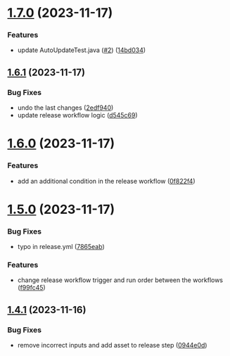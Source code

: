 # [1.7.0](https://github.com/VoperAD/auto-update-testing/compare/v1.6.1...v1.7.0) (2023-11-17)


### Features

* update AutoUpdateTest.java ([#2](https://github.com/VoperAD/auto-update-testing/issues/2)) ([14bd034](https://github.com/VoperAD/auto-update-testing/commit/14bd03421490911ff627c97b9c7b1f3288627b0b))



## [1.6.1](https://github.com/VoperAD/auto-update-testing/compare/v1.6.0...v1.6.1) (2023-11-17)


### Bug Fixes

* undo the last changes ([2edf940](https://github.com/VoperAD/auto-update-testing/commit/2edf940d526664c007989920568372b533413db5))
* update release workflow logic ([d545c69](https://github.com/VoperAD/auto-update-testing/commit/d545c69727a69b3ee92f542c3b6eb5bd2080d76c))



# [1.6.0](https://github.com/VoperAD/auto-update-testing/compare/v1.5.0...v1.6.0) (2023-11-17)


### Features

* add an additional condition in the release workflow ([0f822f4](https://github.com/VoperAD/auto-update-testing/commit/0f822f4199cf3da268ed2549f080c11b74d61b41))



# [1.5.0](https://github.com/VoperAD/auto-update-testing/compare/v1.4.1...v1.5.0) (2023-11-17)


### Bug Fixes

* typo in release.yml ([7865eab](https://github.com/VoperAD/auto-update-testing/commit/7865eab464233f70f38fc0c193172a3985087ca9))


### Features

* change release workflow trigger and run order between the workflows ([f99fc45](https://github.com/VoperAD/auto-update-testing/commit/f99fc45fd23a38a9bc7a9e98091f1c8cefc6c176))



## [1.4.1](https://github.com/VoperAD/auto-update-testing/compare/v1.4.0...v1.4.1) (2023-11-16)


### Bug Fixes

* remove incorrect inputs and add asset to release step ([0944e0d](https://github.com/VoperAD/auto-update-testing/commit/0944e0d0b3d2ebf83eb90a3399db0df26167eb7b))



